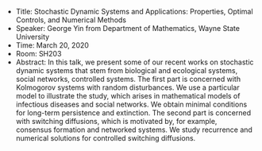 - Title: Stochastic Dynamic Systems and Applications: Properties, Optimal Controls, and Numerical Methods
- Speaker: George Yin from Department of Mathematics, Wayne State University
- Time: March 20, 2020
- Room: SH203
- Abstract: In this talk, we present some of our recent works on stochastic dynamic systems that 
stem from biological and ecological systems, social networks, controlled systems. The first part 
is concerned with Kolmogorov systems with random disturbances. We use a particular model to 
illustrate the study, which arises in mathematical models of infectious diseases and social networks. 
We obtain minimal conditions for long-term persistence and extinction. The second part is concerned 
with switching diffusions, which is motivated by, for example, consensus formation and networked systems. 
We study recurrence and numerical solutions for controlled switching diffusions.
